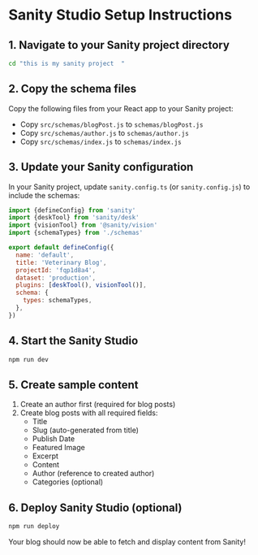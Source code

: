
# Sanity Studio Setup Instructions

## 1. Navigate to your Sanity project directory
```bash
cd "this is my sanity project  "
```

## 2. Copy the schema files
Copy the following files from your React app to your Sanity project:
- Copy `src/schemas/blogPost.js` to `schemas/blogPost.js`
- Copy `src/schemas/author.js` to `schemas/author.js`
- Copy `src/schemas/index.js` to `schemas/index.js`

## 3. Update your Sanity configuration
In your Sanity project, update `sanity.config.ts` (or `sanity.config.js`) to include the schemas:

```javascript
import {defineConfig} from 'sanity'
import {deskTool} from 'sanity/desk'
import {visionTool} from '@sanity/vision'
import {schemaTypes} from './schemas'

export default defineConfig({
  name: 'default',
  title: 'Veterinary Blog',
  projectId: 'fqp1d8a4',
  dataset: 'production',
  plugins: [deskTool(), visionTool()],
  schema: {
    types: schemaTypes,
  },
})
```

## 4. Start the Sanity Studio
```bash
npm run dev
```

## 5. Create sample content
1. Create an author first (required for blog posts)
2. Create blog posts with all required fields:
   - Title
   - Slug (auto-generated from title)
   - Publish Date
   - Featured Image
   - Excerpt
   - Content
   - Author (reference to created author)
   - Categories (optional)

## 6. Deploy Sanity Studio (optional)
```bash
npm run deploy
```

Your blog should now be able to fetch and display content from Sanity!
